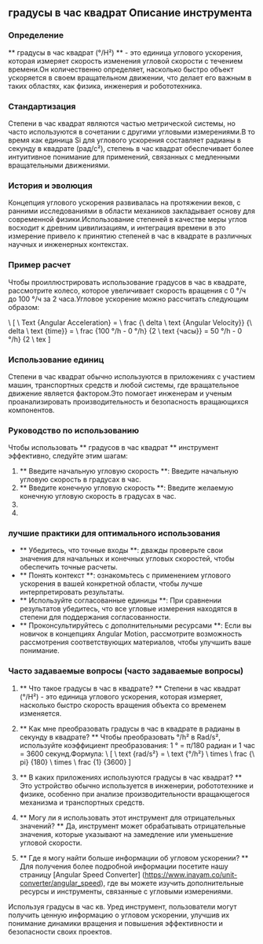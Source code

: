 ## градусы в час квадрат Описание инструмента

### Определение
** градусы в час квадрат (°/H²) ** - это единица углового ускорения, которая измеряет скорость изменения угловой скорости с течением времени.Он количественно определяет, насколько быстро объект ускоряется в своем вращательном движении, что делает его важным в таких областях, как физика, инженерия и робототехника.

### Стандартизация
Степени в час квадрат являются частью метрической системы, но часто используются в сочетании с другими угловыми измерениями.В то время как единица Si для углового ускорения составляет радианы в секунду в квадрате (рад/с²), степень в час квадрат обеспечивает более интуитивное понимание для применений, связанных с медленными вращательными движениями.

### История и эволюция
Концепция углового ускорения развивалась на протяжении веков, с ранними исследованиями в области механиков закладывает основу для современной физики.Использование степеней в качестве меры углов восходит к древним цивилизациям, и интеграция времени в это измерение привело к принятию степеней в час в квадрате в различных научных и инженерных контекстах.

### Пример расчет
Чтобы проиллюстрировать использование градусов в час в квадрате, рассмотрите колесо, которое увеличивает скорость вращения с 0 °/ч до 100 °/ч за 2 часа.Угловое ускорение можно рассчитать следующим образом:

\ [
\ Text {Angular Acceleration} = \ frac {\ delta \ text {Angular Velocity}} {\ delta \ text {time}} = \ frac {100 °/h - 0 °/h} {2 \ text {часы}} = 50 °/h - 0 °/h} {2 \ tex
\]

### Использование единиц
Степени в час квадрат обычно используются в приложениях с участием машин, транспортных средств и любой системы, где вращательное движение является фактором.Это помогает инженерам и ученым проанализировать производительность и безопасность вращающихся компонентов.

### Руководство по использованию
Чтобы использовать ** градусов в час квадрат ** инструмент эффективно, следуйте этим шагам:
1. ** Введите начальную угловую скорость **: Введите начальную угловую скорость в градусах в час.
2. ** Введите конечную угловую скорость **: Введите желаемую конечную угловую скорость в градусах в час.
3.
4.

### лучшие практики для оптимального использования
- ** Убедитесь, что точные входы **: дважды проверьте свои значения для начальных и конечных угловых скоростей, чтобы обеспечить точные расчеты.
- ** Понять контекст **: ознакомьтесь с применением углового ускорения в вашей конкретной области, чтобы лучше интерпретировать результаты.
- ** Используйте согласованные единицы **: При сравнении результатов убедитесь, что все угловые измерения находятся в степени для поддержания согласованности.
- ** Проконсультируйтесь с дополнительными ресурсами **: Если вы новичок в концепциях Angular Motion, рассмотрите возможность рассмотрения соответствующих материалов, чтобы улучшить ваше понимание.

### Часто задаваемые вопросы (часто задаваемые вопросы)

1. ** Что такое градусы в час в квадрате? **
Степени в час квадрат (°/H²) - это единица углового ускорения, которая измеряет, насколько быстро скорость вращения объекта со временем изменяется.

2. ** Как мне преобразовать градусы в час в квадрате в радианы в секунду в квадрате? **
Чтобы преобразовать °/h² в Rad/s², используйте коэффициент преобразования: 1 ° = π/180 радиан и 1 час = 3600 секунд.Формула:
\ [
\ text {rad/s²} = \ text {°/h²} \ times \ frac {\ pi} {180} \ times \ frac {1} {3600}
\]

3. ** В каких приложениях используются градусы в час квадрат? **
Это устройство обычно используется в инженерии, робототехнике и физике, особенно при анализе производительности вращающегося механизма и транспортных средств.

4. ** Могу ли я использовать этот инструмент для отрицательных значений? **
Да, инструмент может обрабатывать отрицательные значения, которые указывают на замедление или уменьшение угловой скорости.

5. ** Где я могу найти больше информации об угловом ускорении? **
Для получения более подробной информации посетите нашу страницу [Angular Speed ​​Converter] (https://www.inayam.co/unit-converter/angular_speed), где вы можете изучить дополнительные ресурсы и инструменты, связанные с угловыми измерениями.

Используя градусы в час кв. Уред инструмент, пользователи могут получить ценную информацию о угловом ускорении, улучшив их понимание динамики вращения и повышения эффективности и безопасности своих проектов.